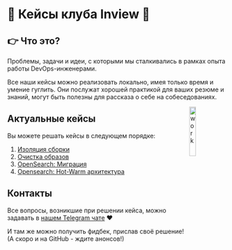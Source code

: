 # 💼 Кейсы клуба Inview 💼

## 👉 Что это?

Проблемы, задачи и идеи, с которыми мы сталкивались в рамках опыта работы DevOps-инженерами.

Все наши кейсы можно реализовать локально, имея только время и умение гуглить. Они послужат хорошей практикой для ваших резюме и знаний, могут быть полезны для рассказа о себе на собеседованиях.

<img align="right" src="https://media0.giphy.com/media/v1.Y2lkPTc5MGI3NjExM3o5NzBrMHpyZ2ppYTdkZ29icWYwcm8xNGRkNzNnODZqcnB0YjYzMCZlcD12MV9pbnRlcm5hbF9naWZfYnlfaWQmY3Q9cw/1Pn9VCFR6LxWDJaTvq/giphy.gif" width="17%" alt="work"> 

## Актуальные кейсы

Вы можете решать кейсы в следующем порядке:

1. [Изоляция сборки](01-build-isolation/README-ru.md)
2. [Очистка образов](02-image-cleanup/README-ru.md)
3. [OpenSearch: Миграция](03-opensearch-migration/README-ru.md)
4. [Opensearch: Hot-Warm архитектура](04-opensearch-hot-warm/README-ru.md)

## Контакты

Все вопросы, возникшие при решении кейса, можно задавать в [нашем Telegram чате](https://t.me/+nSELCyIX8ltlNjU6) ❤️

И там же можно получить фидбек, прислав своё решение! (А скоро и на GitHub - ждите анонсов!)
